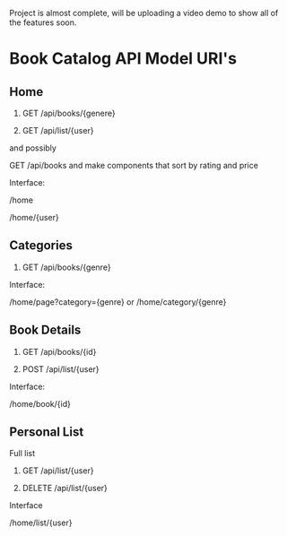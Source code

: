 Project is almost complete, will be uploading a video demo to show all of the features soon.

# Book Catalog API Model URI's

## Home

1. GET /api/books/{genere}

2. GET /api/list/{user}

and possibly

GET /api/books and make components that sort by rating and price

Interface:

/home

/home/{user}

## Categories

1. GET /api/books/{genre}

Interface:

/home/page?category={genre} or /home/category/{genre}

## Book Details

1. GET /api/books/{id}

2. POST /api/list/{user}

Interface:

/home/book/{id}

## Personal List

Full list

1. GET /api/list/{user}

2. DELETE /api/list/{user}

Interface

/home/list/{user}




